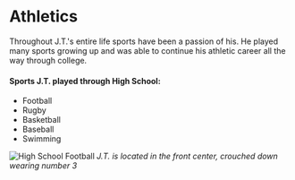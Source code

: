 # Athletics

Throughout J.T.'s entire life sports have been a passion of his. He played many sports growing up and was able to continue his athletic career all the way through college.

#### Sports J.T. played through High School:
- Football
- Rugby
- Basketball
- Baseball
- Swimming

![High School Football](https://scontent-ort2-2.xx.fbcdn.net/v/t31.0-8/1401479_10200711526214843_1339284068_o.jpg?_nc_cat=109&_nc_ohc=5mxn98IoSl0AQnQyNStD7o2WBtpIBtn9S2NUePsyiZeq5PFJCIBwFscuw&_nc_ht=scontent-ort2-2.xx&oh=639bfb7295328a568dc079019b437d2a&oe=5E819DFF)
*J.T. is located in the front center, crouched down wearing number 3*
